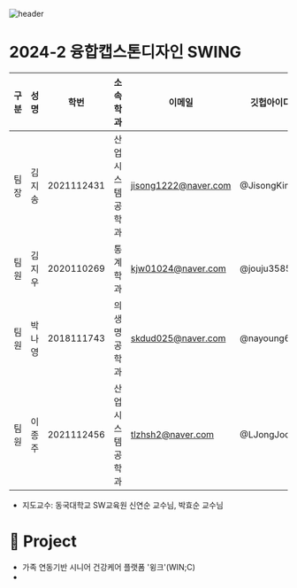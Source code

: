 
![header](https://capsule-render.vercel.app/api?type=waving&color=7686DB&section=header&text=가족연동%20기반%20시니어%20건강관리%20플랫폼%20(WIN;C)&fontSize=35&customColorList=2&height=170)


# 2024-2 융합캡스톤디자인 SWING
| 구분 | 성명 | 학번 | 소속학과 | 이메일 | 깃헙아이디
| --- | --- | --- | --- | --- | --- |
| 팀장 | 김지송 | 2021112431 | 산업시스템공학과 | jisong1222@naver.com | @JisongKim |
| 팀원 | 김지우 | 2020110269 | 통계학과 | kjw01024@naver.com | @jouju3585 |
| 팀원 | 박나영 | 2018111743 | 의생명공학과 | skdud025@naver.com | @nayoung601 |
| 팀원 | 이종주 | 2021112456 | 산업시스템공학과 | tlzhsh2@naver.com  | @LJongJoo |
- 지도교수: 동국대학교 SW교육원 신연순 교수님, 박효순 교수님
  
# 📑 Project
- 가족 연동기반 시니어 건강케어 플랫폼 '윙크'(WIN;C)
- 
